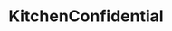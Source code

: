 ---
title: KitchenConfidential
crosslinks:
- youtubefactsbot
- WeWantPlates
- youtubot
- u_imguralbumbot
- livven
- TalesFromYourServer
- AskReddit
- chefknives
- AskCulinary
- tmsbmeta
- zeronet
- MaliciousCompliance
- anti_gif_bot
- SubredditDrama
- funny
- gatekeeping
- autotldr
- shittyfoodporn
- IAmA
- trailerparkboys
---